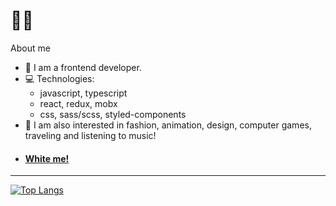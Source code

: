 # 👋🏻

About me

- 👾 I am a frontend developer.
- 💻 Technologies: 
  - javascript, typescript
  - react, redux, mobx
  - css, sass/scss, styled-components
- 💜 I am also interested in fashion, animation, design, computer games, traveling and listening to music!
- #### [White me!](https://t.me/parisienkid)
---
[![Top Langs](https://github-readme-stats.vercel.app/api/top-langs/?username=parisienkid&layout=compact&border_color=886CE4&title_color=886CE4&langs_count=10&theme=vision-friendly-dark&bg_color=0d1117)](https://github.com/anuraghazra/github-readme-stats)
